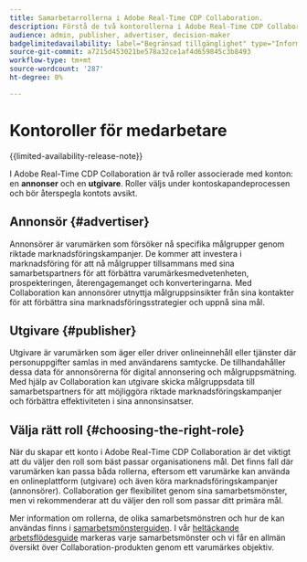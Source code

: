 ```yaml
---
title: Samarbetarrollerna i Adobe Real-Time CDP Collaboration.
description: Förstå de två kontorollerna i Adobe Real-Time CDP Collaboration
audience: admin, publisher, advertiser, decision-maker
badgelimitedavailability: label="Begränsad tillgänglighet" type="Informative" url="https://helpx.adobe.com/legal/product-descriptions/real-time-customer-data-platform-collaboration.html newtab=true"
source-git-commit: a7215d453021be578a32ce1af4d659845c3b8493
workflow-type: tm+mt
source-wordcount: '287'
ht-degree: 0%

---
```


# Kontoroller för medarbetare

{{limited-availability-release-note}}

I Adobe Real-Time CDP Collaboration är två roller associerade med konton: en **annonser** och en **utgivare**. Roller väljs under kontoskapandeprocessen och bör återspegla kontots avsikt.

## Annonsör {#advertiser}

Annonsörer är varumärken som försöker nå specifika målgrupper genom riktade marknadsföringskampanjer. De kommer att investera i marknadsföring för att nå målgrupper tillsammans med sina samarbetspartners för att förbättra varumärkesmedvetenheten, prospekteringen, återengagemanget och konverteringarna. Med Collaboration kan annonsörer utnyttja målgruppsinsikter från sina kontakter för att förbättra sina marknadsföringsstrategier och uppnå sina mål.

## Utgivare {#publisher}

Utgivare är varumärken som äger eller driver onlineinnehåll eller tjänster där personuppgifter samlas in med användarens samtycke. De tillhandahåller dessa data för annonsörerna för digital annonsering och målgruppsmätning. Med hjälp av Collaboration kan utgivare skicka målgruppsdata till samarbetspartners för att möjliggöra riktade marknadsföringskampanjer och förbättra effektiviteten i sina annonsinsatser.

## Välja rätt roll {#choosing-the-right-role}

När du skapar ett konto i Adobe Real-Time CDP Collaboration är det viktigt att du väljer den roll som bäst passar organisationens mål. Det finns fall där varumärken kan passa båda rollerna, eftersom ett varumärke kan använda en onlineplattform (utgivare) och även köra marknadsföringskampanjer (annonsörer). Collaboration ger flexibilitet genom sina samarbetsmönster, men vi rekommenderar att du väljer den roll som passar ditt primära mål.

Mer information om rollerna, de olika samarbetsmönstren och hur de kan användas finns i [samarbetsmönsterguiden](/help/guide/overview/collaboration-patterns.md). I vår [heltäckande arbetsflödesguide](/help/guide/overview/end-to-end-workflow.md) markeras varje samarbetsmönster och vi får en allmän översikt över Collaboration-produkten genom ett varumärkes objektiv.

